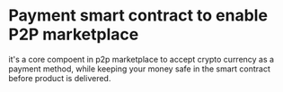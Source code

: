 # Payment smart contract to enable P2P marketplace

it's a core compoent in p2p marketplace to accept crypto currency as a payment method, while keeping your money safe in the smart contract before product is delivered.
